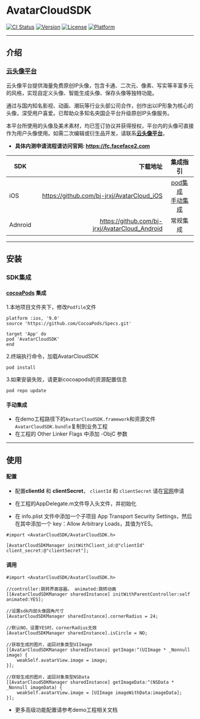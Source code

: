 # AvatarCloudSDK

[![CI Status](https://img.shields.io/travis/bj-jrxj/AvatarCloudSDK.svg?style=flat)](https://travis-ci.org/bj-jrxj/AvatarCloudSDK)
[![Version](https://img.shields.io/cocoapods/v/AvatarCloudSDK.svg?style=flat)](https://cocoapods.org/pods/AvatarCloudSDK)
[![License](https://img.shields.io/cocoapods/l/AvatarCloudSDK.svg?style=flat)](https://cocoapods.org/pods/AvatarCloudSDK)
[![Platform](https://img.shields.io/cocoapods/p/AvatarCloudSDK.svg?style=flat)](https://cocoapods.org/pods/AvatarCloudSDK)



---
## 介绍

### [云头像平台](https://fc.faceface2.com)

云头像平台提供海量免费原创IP头像，包含卡通、二次元、像素、写实等丰富多元的风格，实现自定义头像、智能生成头像、保存头像等独特功能。

通过与国内知名影视、动画、潮玩等行业头部公司合作，创作出以IP形象为核心的头像，深受用户喜爱。已帮助众多知名央国企平台升级原创IP头像服务。

本平台所使用的头像及美术素材，均已签订协议并获得授权，平台内的头像可直接作为用户头像使用。如需二次编辑或衍生品开发，请联系[**云头像平台**](https://fc.faceface2.com)。



* **具体内测申请流程请访问官网: https://fc.faceface2.com**


|SDK|下载地址|集成指引|
|-|-------:|:------:|
|iOS|https://github.com/bj-jrxj/AvatarCloud_iOS|[pod集成](#SDK集成)<br>[手动集成](#手动集成)|
|Adnroid|https://github.com/bj-jrxj/AvatarCloud_Android|常规集成|



---
## 安装


### SDK集成

#### [cocoaPods](https://cocoapods.org) 集成

1.本地项目文件夹下，修改`Podfile`文件

```
platform :ios, '9.0'
source 'https://github.com/CocoaPods/Specs.git'

target 'App' do
pod 'AvatarCloudSDK'
end
```

2.终端执行命令，加载AvatarCloudSDK
```
pod install
```

3.如果安装失败，请更新cocoapods的资源配置信息
```
pod repo update
```

#### 手动集成
  * 在demo工程路径下的`AvatarCloudSDK.framework`和资源文件`AvatarCloudSDK.bundle`复制到业务工程
  * 在工程的 Other Linker Flags 中添加 -ObjC 参数



---
## 使用


#### 配置

* 配置**clientId** 和 **clientSecret**， `clientId` 和 `clientSecret` 请在[官网](https://fc.faceface2.com)申请

* 在工程的AppDelegate.m文件导入头文件，并初始化

* 在 info.plist 文件中添加一个子项目 App Transport Security Settings，然后在其中添加一个 key：Allow Arbitrary Loads，其值为YES。

```
#import <AvatarCloudSDK/AvatarCloudSDK.h>
	
[AvatarCloudSDKManager initWithClient_id:@"clientId" client_secret:@"clientSecret"];
```

#### 调用

```
#import <AvatarCloudSDK/AvatarCloudSDK.h>

//controller:跳转界面容器。 animated:跳转动画
[[AvatarCloudSDKManager sharedInstance] initWithParentController:self animated:YES];

//设置sdk内部头像圆角尺寸
[AvatarCloudSDKManager sharedInstance].cornerRadius = 24;

//默认NO，设置YES时，cornerRadius无效
[AvatarCloudSDKManager sharedInstance].isCircle = NO;

//获取生成的图片，返回对象类型UIImage
[[AvatarCloudSDKManager sharedInstance] getImage:^(UIImage * _Nonnull image) {
    weakSelf.avatarView.image = image;
}];

//获取生成的图片，返回对象类型NSData
[[AvatarCloudSDKManager sharedInstance] getImageData:^(NSData * _Nonnull imageData) {
    weakSelf.avatarView.image = [UIImage imageWithData:imageData];
}];
```

* 更多高级功能配置请参考demo工程相关文档

